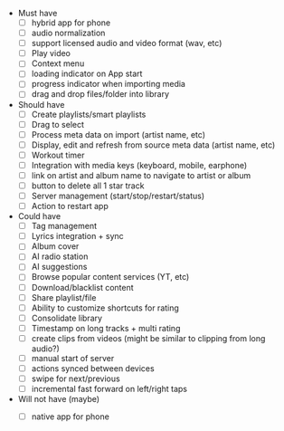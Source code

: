 - Must have
  - [ ] hybrid app for phone
  - [ ] audio normalization
  - [ ] support licensed audio and video format (wav, etc)
  - [ ] Play video
  - [ ] Context menu
  - [ ] loading indicator on App start
  - [ ] progress indicator when importing media
  - [ ] drag and drop files/folder into library
- Should have
  - [ ] Create playlists/smart playlists
  - [ ] Drag to select
  - [ ] Process meta data on import (artist name, etc)
  - [ ] Display, edit and refresh from source meta data (artist name, etc)
  - [ ] Workout timer
  - [ ] Integration with media keys (keyboard, mobile, earphone)
  - [ ] link on artist and album name to navigate to artist or album
  - [ ] button to delete all 1 star track
  - [ ] Server management (start/stop/restart/status)
  - [ ] Action to restart app
- Could have
  - [ ] Tag management
  - [ ] Lyrics integration + sync
  - [ ] Album cover
  - [ ] AI radio station
  - [ ] AI suggestions
  - [ ] Browse popular content services (YT, etc)
  - [ ] Download/blacklist content
  - [ ] Share playlist/file
  - [ ] Ability to customize shortcuts for rating
  - [ ] Consolidate library
  - [ ] Timestamp on long tracks + multi rating
  - [ ] create clips from videos (might be similar to clipping from long audio?)
  - [ ] manual start of server
  - [ ] actions synced between devices
  - [ ] swipe for next/previous
  - [ ] incremental fast forward on left/right taps
- Will not have (maybe)
  - [ ] native app for phone

